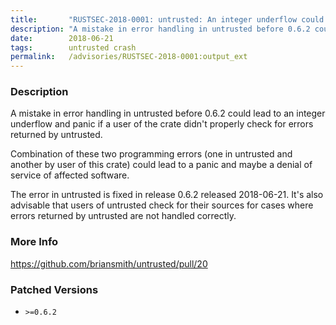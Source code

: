 ```yaml
---
title:       "RUSTSEC-2018-0001: untrusted: An integer underflow could lead to panic"
description: "A mistake in error handling in untrusted before 0.6.2 could lead to an integer underflow and panic if a user of the crate didnt properly check for errors returned by untrusted. Combination of these two programming errors one in untrusted and another by user of this crate could lead to a panic and maybe a denial of service of affected software. The error in untrusted is fixed in release 0.6.2 released 20180621. Its also advisable that users of untrusted check for their sources for cases where errors returned by untrusted are not handled correctly."
date:        2018-06-21
tags:        untrusted crash
permalink:   /advisories/RUSTSEC-2018-0001:output_ext
---
```


### Description

A mistake in error handling in untrusted before 0.6.2 could lead to an integer
underflow and panic if a user of the crate didn't properly check for errors
returned by untrusted.

Combination of these two programming errors (one in untrusted and another by
user of this crate) could lead to a panic and maybe a denial of service of
affected software.

The error in untrusted is fixed in release 0.6.2 released 2018-06-21. It's also
advisable that users of untrusted check for their sources for cases where errors
returned by untrusted are not handled correctly.

### More Info

<https://github.com/briansmith/untrusted/pull/20>

### Patched Versions

- `>=0.6.2`



